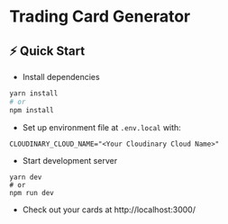 # Trading Card Generator

## ⚡️ Quick Start

* Install dependencies
```bash
yarn install
# or
npm install
```

* Set up environment file at `.env.local` with:
```
CLOUDINARY_CLOUD_NAME="<Your Cloudinary Cloud Name>"
```

* Start development server
```
yarn dev
# or
npm run dev
```

* Check out your cards at http://localhost:3000/
